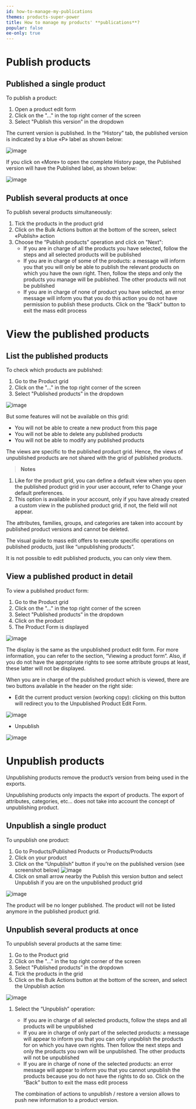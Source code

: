 ```yaml
---
id: how-to-manage-my-publications
themes: products-super-power
title: How to manage my products' **publications**?
popular: false
ee-only: true
---
```


# Publish products

## Published a single product

To publish a product:
1.  Open a product edit form
1.  Click on the "..." in the top right corner of the screen
1.  Select "Publish this version” in the dropdown

The current version is published. In the “History” tab, the published version is indicated by a blue «P» label as shown below:

![image](../img/dummy.png)

If you click on «More» to open the complete History page, the Published version will have the Published label, as shown below:

![image](../img/dummy.png)

## Publish several products at once
To publish several products simultaneously:

1.  Tick the products in the product grid
1.  Click on the Bulk Actions button at the bottom of the screen, select «Publish» action
1.  Choose the “Publish products” operation and click on "Next":
    *   If you are in charge of all the products you have selected, follow the steps and all selected products will be published
    *   If you are in charge of some of the products: a message will inform you that you will only be able to publish the relevant products on which you have the own right. Then, follow the steps and only the products you manage will be published. The other products will not be published
    *   If you are in charge of none of product you have selected, an error message will inform you that you do this action you do not have permission to publish these products. Click on the “Back” button to exit the mass edit process

# View the published products

## List the published products

To check which products are published:

1.  Go to the Product grid
1.  Click on the "..." in the top right corner of the screen
1.  Select "Published products” in the dropdown

![image](../img/dummy.png)

But some features will not be available on this grid:

*   You will not be able to create a new product from this page
*   You will not be able to delete any published products
*   You will not be able to modify any published products

The views are specific to the published product grid. Hence, the views of unpublished products are not shared with the grid of published products.

> **Notes**  
  1. Like for the product grid, you can define a default view when you open the published product grid in your user account, refer to Change your default preferences.
  2. This option is available in your account, only if you have already created a custom view in the published product grid, if not, the field will not appear.

The attributes, families, groups, and categories are taken into account by published product versions and cannot be deleted.

The visual guide to mass edit offers to execute specific operations on published products, just like “unpublishing products”.

It is not possible to edit published products, you can only view them.

## View a published product in detail

To view a published product form:
1.  Go to the Product grid
1.  Click on the "..." in the top right corner of the screen
1.  Select "Published products” in the dropdown
1.  Click on the product
1.  The Product Form is displayed

![image](../img/dummy.png)

The display is the same as the unpublished product edit form. For more information, you can refer to the section, “Viewing a product form”. Also, if you do not have the appropriate rights to see some attribute groups at least, these latter will not be displayed.

When you are in charge of the published product which is viewed, there are two buttons available in the header on the right side:

*   Edit the current product version (working copy): clicking on this button will redirect you to the Unpublished Product Edit Form.

![image](../img/dummy.png)

*   Unpublish

![image](../img/dummy.png)

# Unpublish products

Unpublishing products remove the product’s version from being used in the exports.

Unpublishing products only impacts the export of products. The export of attributes, categories, etc... does not take into account the concept of unpublishing product.

## Unpublish a single product

To unpublish one product:
1.  Go to Products/Published Products or Products/Products
1.  Click on your product
1.  Click on the “Unpublish” button if you’re on the published version (see screenshot below)
![image](../img/dummy.png)
1.  Click on small arrow nearby the Publish this version button and select Unpublish if you are on the unpublished product grid

![image](../img/dummy.png)

The product will be no longer published. The product will not be listed anymore in the published product grid.

## Unpublish several products at once

To unpublish several products at the same time:
1.  Go to the Product grid
1.  Click on the "..." in the top right corner of the screen
1.  Select "Published products” in the dropdown
1.  Tick the products in the grid
1.  Click on the Bulk Actions button at the bottom of the screen, and select the Unpublish action

![image](../img/dummy.png)

1.  Select the “Unpublish” operation:
    *   If you are in charge of all selected products, follow the steps and all
        products will be unpublished
    *   If you are in charge of only part of the selected products: a message will appear to inform you that you can only unpublish the products for on which you have own rights. Then follow the next steps and only the products you own will be unpublished. The other products will not be unpublished
    *   If you are in charge of none of the selected products: an error message will appear to inform you that you cannot unpublish the products because you do not have the rights to do so. Click on the “Back” button to exit the mass edit process

    The combination of actions to unpublish / restore a version allows to push new information to a product version.
